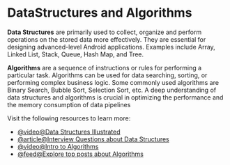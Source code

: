 # DataStructures and Algorithms

**Data Structures** are primarily used to collect, organize and perform operations on the stored data more effectively. They are essential for designing advanced-level Android applications. Examples include Array, Linked List, Stack, Queue, Hash Map, and Tree.

**Algorithms** are a sequence of instructions or rules for performing a particular task. Algorithms can be used for data searching, sorting, or performing complex business logic. Some commonly used algorithms are Binary Search, Bubble Sort, Selection Sort, etc. A deep understanding of data structures and algorithms is crucial in optimizing the performance and the memory consumption of data pipelines

Visit the following resources to learn more:

- [@video@Data Structures Illustrated](https://www.youtube.com/watch?v=9rhT3P1MDHk\&list=PLkZYeFmDuaN2-KUIv-mvbjfKszIGJ4FaY)
- [@article@Interview Questions about Data Structures](https://www.csharpstar.com/csharp-algorithms/)
- [@video@Intro to Algorithms](https://www.youtube.com/watch?v=rL8X2mlNHPM)
- [@feed@Explore top posts about Algorithms](https://app.daily.dev/tags/algorithms?ref=roadmapsh)

